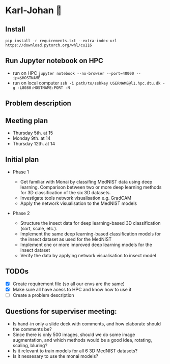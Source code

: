 # Karl-Johan 🍄

## Install

`pip install -r requirements.txt --extra-index-url https://download.pytorch.org/whl/cu116`

## Run Jupyter notebook on HPC

- run on HPC `jupyter notebook --no-browser --port=40000 --ip=$HOSTNAME`
- run on local computer `ssh -i path/to/sshkey USERNAME@l1.hpc.dtu.dk -g -L8080:HOSTNAME:PORT -N`

## Problem description

## Meeting plan
- Thursday 5th. at 15
- Monday 9th. at 14
- Thursday 12th. at 14

## Initial plan
- Phase 1
  - Get familiar with Monai by classifing MedNIST data using deep learning. Comparison between two or more deep learning methods for 3D classification of the six 3D datasets. 
  - Investigate tools network visualisation e.g. GradCAM
  - Apply the network visualisation to the MedNIST models
  
- Phase 2
  - Structure the insect data for deep learning-based 3D classification (sort, scale, etc.).
  - Implement the same deep learning-based classification models for the insect dataset as used for the MedNIST
  - Implement one or more improved deep learning models for the insect dataset
  - Verify the data by applying network visualisation to insect model
 
## TODOs
- [x] Create requirement file (so all our envs are the same)
- [x] Make sure all have acess to HPC and know how to use it
- [ ] Create a problem description

## Questions for superviser meeting:
- Is hand-in only a slide deck with comments, and how elaborate should the comments be?
- Since there is only 500 images, should we do some image augmentation, and which methods would be a good idea, rotating, scaling, bluring?
- Is it relevant to train models for all 6 3D MedNIST datasets?
- Is it nessesary to use the monai models? 
   
